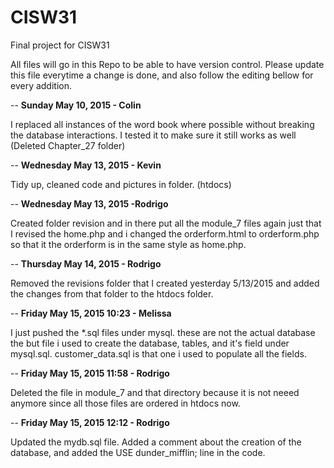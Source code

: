 # CISW31
Final project for CISW31

All files will go in this Repo to be able to have version control.
Please update this file everytime a change is done, and also follow the editing bellow for every addition.


--
<b>Sunday May 10, 2015 - Colin</b>

I replaced all instances of the word book where possible without
breaking the database interactions. I tested it to make sure it still works as well
(Deleted Chapter_27 folder)

--
<b>Wednesday May 13, 2015 - Kevin</b>

Tidy up, cleaned code and pictures in folder. (htdocs)

--
<b>Wednesday May 13, 2015 -Rodrigo</b>

Created folder revision and in there put all the module_7 files again just that I revised the home.php and i changed the orderform.html to orderform.php so that it the orderform is in the same style as home.php.

--
<b>Thursday May 14, 2015 - Rodrigo</b>

Removed the revisions folder that I created yesterday 5/13/2015 and added the changes from that folder to the htdocs folder.

--
<b>Friday May 15, 2015 10:23 - Melissa</b>

I just pushed the *.sql files under mysql. these are not the actual database the but file i used to create the database, tables, and it's field under mysql.sql.  customer_data.sql is that one i used to populate all the fields. 

--
<b>Friday May 15, 2015 11:58 - Rodrigo</b>

Deleted the file in module_7 and that directory because it is not neeed anymore since all those files are ordered in htdocs now.

--
<b>Friday May 15, 2015 12:12 - Rodrigo</b>

Updated the mydb.sql file. Added a comment about the creation of the database, and added the   USE dunder_mifflin;  line in the code.

